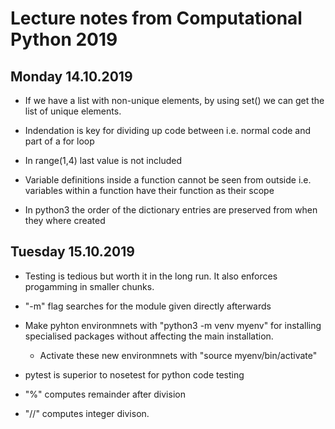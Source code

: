 # Lecture notes from Computational Python 2019

## Monday 14.10.2019

- If we have a list with non-unique elements, by using set() we can get the list of unique elements.

- Indendation is key for dividing up code between i.e. normal code and part of a for loop

- In range(1,4) last value is not included

- Variable definitions inside a function cannot be seen from outside i.e. variables within a function have their function as their scope

- In python3 the order of the dictionary entries are preserved from when they where created

## Tuesday 15.10.2019

- Testing is tedious but worth it in the long run. It also enforces progamming in smaller chunks.

- "-m" flag searches for the module given directly afterwards

- Make pyhton environmnets with "python3 -m venv myenv" for installing specialised packages without affecting the main installation. 
    - Activate these new environmnets with "source myenv/bin/activate"

- pytest is superior to nosetest for python code testing

- "%" computes remainder after division

- "//" computes integer divison. 